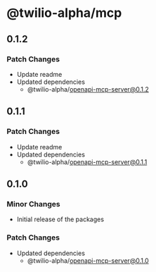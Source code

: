 # @twilio-alpha/mcp

## 0.1.2

### Patch Changes

- Update readme
- Updated dependencies
  - @twilio-alpha/openapi-mcp-server@0.1.2

## 0.1.1

### Patch Changes

- Update readme
- Updated dependencies
  - @twilio-alpha/openapi-mcp-server@0.1.1

## 0.1.0

### Minor Changes

- Initial release of the packages

### Patch Changes

- Updated dependencies
  - @twilio-alpha/openapi-mcp-server@0.1.0
